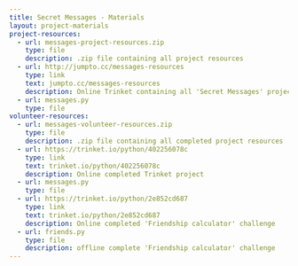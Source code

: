 ```yaml
---
title: Secret Messages - Materials
layout: project-materials
project-resources:     
  - url: messages-project-resources.zip
    type: file
    description: .zip file containing all project resources
  - url: http://jumpto.cc/messages-resources
    type: link
    text: jumpto.cc/messages-resources
    description: Online Trinket containing all 'Secret Messages' project resources
  - url: messages.py
    type: file
volunteer-resources:
  - url: messages-volunteer-resources.zip
    type: file
    description: .zip file containing all completed project resources
  - url: https://trinket.io/python/402256078c
    type: link
    text: trinket.io/python/402256078c
    description: Online completed Trinket project
  - url: messages.py
    type: file
  - url: https://trinket.io/python/2e852cd687
    type: link
    text: trinket.io/python/2e852cd687
    description: Online completed 'Friendship calculator' challenge
  - url: friends.py
    type: file
    description: offline complete 'Friendship calculator' challenge
---
```

